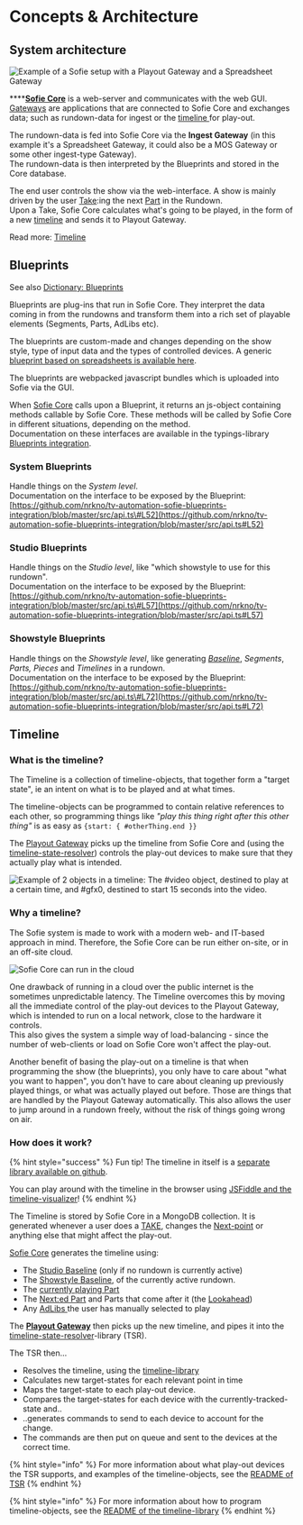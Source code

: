 # Concepts & Architecture

## System architecture

![Example of a Sofie setup with a Playout Gateway and a Spreadsheet Gateway](../../.gitbook/assets/frame%20%287%29%20%287%29%20%285%29.png)

\*\*\*\*[**Sofie Core**](dictionary.md#sofie-core) is a web-server and communicates with the web GUI.  
[Gateways](dictionary.md#gateways) are applications that are connected to Sofie Core and exchanges data; such as rundown-data for ingest or the [timeline ](dictionary.md#timeline)for play-out.

The rundown-data is fed into Sofie Core via the **Ingest Gateway** \(in this example it's a Spreadsheet Gateway, it could also be a MOS Gateway or some other ingest-type Gateway\).  
The rundown-data is then interpreted by the Blueprints and stored in the Core database.

The end user controls the show via the web-interface. A show is mainly driven by the user [Take](dictionary.md#take-point):ing the next [Part](dictionary.md#part) in the Rundown.  
Upon a Take, Sofie Core calculates what's going to be played, in the form of a new [timeline](dictionary.md#timeline) and sends it to Playout Gateway.

Read more: [Timeline](concepts-and-architecture.md#timeline)

## Blueprints

See also [Dictionary: Blueprints](dictionary.md#blueprints)

Blueprints are plug-ins that run in Sofie Core. They interpret the data coming in from the rundowns and transform them into a rich set of playable elements \(Segments, Parts, AdLibs etc\).



The blueprints are custom-made and changes depending on the show style, type of input data and the types of controlled devices. A generic [blueprint based on spreadsheets is available here](https://github.com/SuperFlyTV/sofie-blueprints-spreadsheet).

The blueprints are webpacked javascript bundles which is uploaded into Sofie via the GUI.

When [Sofie Core](dictionary.md#sofie-core) calls upon a Blueprint, it returns an js-object containing methods callable by Sofie Core. These methods will be called by Sofie Core in different situations, depending on the method.  
Documentation on these interfaces are available in the typings-library [Blueprints integration](https://www.npmjs.com/package/tv-automation-sofie-blueprints-integration).

### **System Blueprints**

Handle things on the _System level_.  
Documentation on the interface to be exposed by the Blueprint:  
[https://github.com/nrkno/tv-automation-sofie-blueprints-integration/blob/master/src/api.ts\#L52](https://github.com/nrkno/tv-automation-sofie-blueprints-integration/blob/master/src/api.ts#L52)

### **Studio Blueprints**

Handle things on the _Studio level_, like "which showstyle to use for this rundown".  
Documentation on the interface to be exposed by the Blueprint:  
[https://github.com/nrkno/tv-automation-sofie-blueprints-integration/blob/master/src/api.ts\#L57](https://github.com/nrkno/tv-automation-sofie-blueprints-integration/blob/master/src/api.ts#L57)

### **Showstyle Blueprints**

Handle things on the _Showstyle level_, like generating [_Baseline_](dictionary.md#baseline), _Segments_, _Parts, Pieces_ and _Timelines_ in a rundown.  
Documentation on the interface to be exposed by the Blueprint:  
[https://github.com/nrkno/tv-automation-sofie-blueprints-integration/blob/master/src/api.ts\#L72](https://github.com/nrkno/tv-automation-sofie-blueprints-integration/blob/master/src/api.ts#L72)

## Timeline

### What is the timeline?

The Timeline is a collection of timeline-objects, that together form a "target state", ie an intent on what is to be played and at what times.

The timeline-objects can be programmed to contain relative references to each other, so programming things like _"play this thing right after this other thing"_  is as easy as `{start: { #otherThing.end }}` 

The [Playout Gateway](libraries.md#gateways) picks up the timeline from Sofie Core and \(using the [timeline-state-resolver](https://github.com/nrkno/tv-automation-state-timeline-resolver)\) controls the play-out devices to make sure that they actually play what is intended.

![Example of 2 objects in a timeline: The \#video object, destined to play at a certain time, and \#gfx0, destined to start 15 seconds into the video.](../../.gitbook/assets/timeline.png)

### Why a timeline?

The Sofie system is made to work with a modern web- and IT-based approach in mind. Therefore, the Sofie Core can be run either on-site, or in an off-site cloud.

![Sofie Core can run in the cloud](../../.gitbook/assets/sofie-web-architecture%20%281%29.png)

One drawback of running in a cloud over the public internet is the sometimes unpredictable latency. The Timeline overcomes this by moving all the immediate control of the play-out devices to the Playout Gateway, which is intended to run on a local network, close to the hardware it controls.  
This also gives the system a simple way of load-balancing - since the number of web-clients or load on Sofie Core won't affect the play-out.

Another benefit of basing the play-out on a timeline is that when programming the show \(the blueprints\), you only have to care about "what you want to happen", you don't have to care about cleaning up previously played things, or what was actually played out before. Those are things that are handled by the Playout Gateway automatically. This also allows the user to jump around in a rundown freely, without the risk of things going wrong on air.

### How does it work?

{% hint style="success" %}
Fun tip! The timeline in itself is a [separate library available on github](https://github.com/SuperFlyTV/supertimeline).

You can play around with the timeline in the browser using [JSFiddle and the timeline-visualizer](https://jsfiddle.net/nytamin/rztp517u/)!
{% endhint %}

The Timeline is stored by Sofie Core in a MongoDB collection. It is generated whenever a user does a [TAKE](dictionary.md#take-point), changes the [Next-point](dictionary.md#next-point-and-lookahead) or anything else that might affect the play-out.

[Sofie Core](dictionary.md#sofie-core) generates the timeline using:

* The [Studio Baseline](dictionary.md#baseline) \(only if no rundown is currently active\)
* The [Showstyle Baseline](dictionary.md#baseline), of the currently active rundown.
* The [currently playing Part](dictionary.md#take-point)
* The [Next:ed Part](dictionary.md#next-point-and-lookahead) and Parts that come after it \(the [Lookahead](dictionary.md#lookahead)\)
* Any [AdLibs ](dictionary.md#adlib-pieces)the user has manually selected to play

The [**Playout Gateway**](libraries.md#gateways) then picks up the new timeline, and pipes it into the [timeline-state-resolver](https://github.com/nrkno/tv-automation-state-timeline-resolver)-library \(TSR\).

The TSR then...

* Resolves the timeline, using the [timeline-library](https://github.com/SuperFlyTV/supertimeline)
* Calculates new target-states for each relevant point in time
* Maps the target-state to each play-out device.
* Compares the target-states for each device with the currently-tracked-state and..
* ..generates commands to send to each device to account for the change.
* The commands are then put on queue and sent to the devices at the correct time.

{% hint style="info" %}
For more information about what play-out devices the TSR supports, and examples of the timeline-objects, see the [README of TSR](https://github.com/nrkno/tv-automation-state-timeline-resolver#timeline-state-resolver)
{% endhint %}

{% hint style="info" %}
For more information about how to program timeline-objects, see the [README of the timeline-library](https://github.com/SuperFlyTV/supertimeline#superfly-timeline)
{% endhint %}

